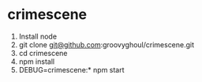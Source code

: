 # crimescene

1. Install node
2. git clone git@github.com:groovyghoul/crimescene.git
3. cd crimescene
4. npm install
5. DEBUG=crimescene:* npm start